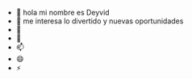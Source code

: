 - 👋 hola mi nombre es Deyvid
- 👀 me interesa lo divertido y nuevas oportunidades
- 🌱 
- 💞️ 
- 📫 
- 😄 
- ⚡ 

<!---
Taviid/Taviid is a ✨ special ✨ repository because its `README.md` (this file) appears on your GitHub profile.
You can click the Preview link to take a look at your changes.
--->
